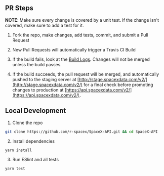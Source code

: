## PR Steps

**NOTE**: Make sure every change is covered by a unit test. If the change isn't
covered, make sure to add a test for it.

1. Fork the repo, make changes, add tests, commit, and submit a Pull Request

2. New Pull Requests will automatically trigger a Travis CI Build

3. If the build fails, look at the [Build Logs](https://travis-ci.org/r-spacex/SpaceX-API).
Changes will not be merged unless the build passes.

4. If the build succeeds, the pull request will be merged, and automatically
pushed to the staging server at [http://stage.spacexdata.com/v2/](http://stage.spacexdata.com/v2/) for a
final check before promoting changes to production at [https://api.spacexdata.com/v2/](https://api.spacexdata.com/v2/).

## Local Development

1. Clone the repo
```bash
git clone https://github.com/r-spacex/SpaceX-API.git && cd SpaceX-API
```

2. Install dependencies
```bash
yarn install
```

3. Run ESlint and all tests
```bash
yarn test
```